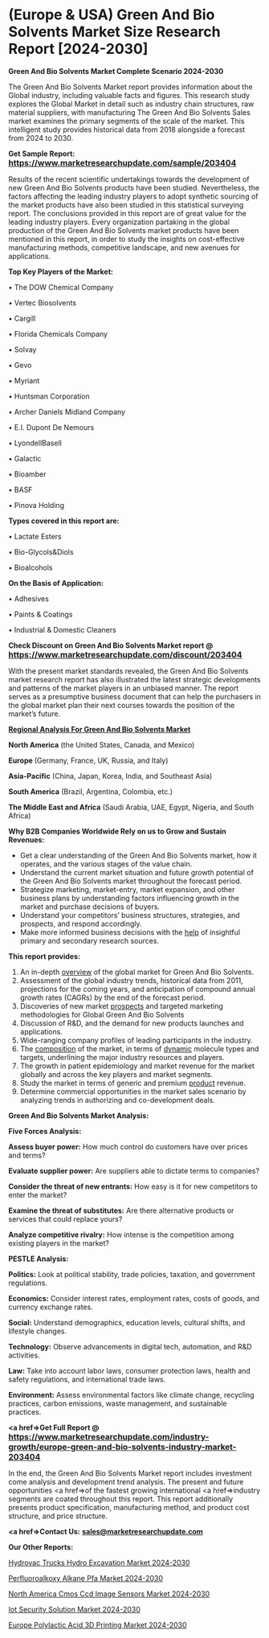 # (Europe & USA) Green And Bio Solvents Market Size Research Report [2024-2030]

<strong>Green And Bio Solvents Market Complete Scenario 2024-2030</strong>

The Green And Bio Solvents Market report provides information about the Global industry, including valuable facts and figures. This research study explores the Global Market in detail such as industry chain structures, raw material suppliers, with manufacturing The Green And Bio Solvents Sales market examines the primary segments of the scale of the market. This intelligent study provides historical data from 2018 alongside a forecast from 2024 to 2030.

<strong>Get Sample Report: <a href=https://www.marketresearchupdate.com/sample/203404><font size=3 color=#0000ff>https://www.marketresearchupdate.com/sample/203404</font></a></strong>

Results of the recent scientific undertakings towards the development of new Green And Bio Solvents products have been studied. Nevertheless, the factors affecting the leading industry players to adopt synthetic sourcing of the market products have also been studied in this statistical surveying report. The conclusions provided in this report are of great value for the leading industry players. Every organization partaking in the global production of the Green And Bio Solvents market products have been mentioned in this report, in order to study the insights on cost-effective manufacturing methods, competitive landscape, and new avenues for applications.

<strong>Top Key Players of the Market:</strong>

• The DOW Chemical Company

• Vertec Biosolvents

• Cargill

• Florida Chemicals Company

• Solvay

• Gevo

• Myriant

• Huntsman Corporation

• Archer Daniels Midland Company

• E.I. Dupont De Nemours

• LyondellBasell

• Galactic

• Bioamber

• BASF

• Pinova Holding

<strong>Types covered in this report are: </strong>

• Lactate Esters

• Bio-Glycols&Diols

• Bioalcohols

<strong>On the Basis of Application:</strong>

• Adhesives

• Paints & Coatings

• Industrial & Domestic Cleaners

<strong>Check Discount on Green And Bio Solvents Market report @ <a href=https://www.marketresearchupdate.com/discount/203404><font size=3 color=#0000ff>https://www.marketresearchupdate.com/discount/203404</font></a></strong>

With the present market standards revealed, the Green And Bio Solvents market research report has also illustrated the latest strategic developments and patterns of the market players in an unbiased manner. The report serves as a presumptive business document that can help the purchasers in the global market plan their next courses towards the position of the market’s future.

<strong><u><b>Regional Analysis For Green And Bio Solvents Market</b></u></strong>

<strong><b>North America</b></strong> (the United States, Canada, and Mexico)

<strong><b>Europe </b></strong>(Germany, France, UK, Russia, and Italy)

<strong><b>Asia-Pacific</b></strong> (China, Japan, Korea, India, and Southeast Asia)

<strong><b>South America</b></strong> (Brazil, Argentina, Colombia, etc.)

<strong><b>The Middle East and Africa</b></strong> (Saudi Arabia, UAE, Egypt, Nigeria, and South Africa)

<strong>Why B2B Companies Worldwide Rely on us to Grow and Sustain Revenues:</strong>
<ul>
  <li>Get a clear understanding of the Green And Bio Solvents market, how it operates, and the various stages of the value chain.</li>
  <li>Understand the current market situation and future growth potential of the Green And Bio Solvents market throughout the forecast period.</li>
  <li>Strategize marketing, market-entry, market expansion, and other business plans by understanding factors influencing growth in the market and purchase decisions of buyers.</li>
  <li>Understand your competitors’ business structures, strategies, and prospects, and respond accordingly.</li>
  <li>Make more informed business decisions with the <a href=ASDF991299>help</a> of insightful primary and secondary research sources.</li>
</ul>
<strong>This report provides:</strong>
<ol>
  <li>An in-depth <a href=>overview</a> of the global market for Green And Bio Solvents.</li>
  <li>Assessment of the global industry trends, historical data from 2011, projections for the coming years, and anticipation of compound annual growth rates (CAGRs) by the end of the forecast period.</li>
  <li>Discoveries of new market <a href=>prospects</a> and targeted marketing methodologies for Global Green And Bio Solvents</li>
  <li>Discussion of R&amp;D, and the demand for new products launches and applications.</li>
  <li>Wide-ranging company profiles of leading participants in the industry.</li>
  <li>The <a href=ASDF881288>composition</a> of the market, in terms of <a href=>dynamic</a> molecule types and targets, underlining the major industry resources and players.</li>
  <li>The growth in patient epidemiology and market revenue for the market globally and across the key players and market segments.</li>
  <li>Study the market in terms of generic and premium <a href=>product</a> revenue.</li>
  <li>Determine commercial opportunities in the market sales scenario by analyzing trends in authorizing and co-development deals.</li>
</ol>

<strong>Green And Bio Solvents Market Analysis:</strong>

<strong>Five Forces Analysis:</strong>

<strong>Assess buyer power:</strong> How much control do customers have over prices and terms?

<strong>Evaluate supplier power:</strong> Are suppliers able to dictate terms to companies?

<strong>Consider the threat of new entrants:</strong> How easy is it for new competitors to enter the market?

<strong>Examine the threat of substitutes:</strong> Are there alternative products or services that could replace yours?

<strong>Analyze competitive rivalry:</strong> How intense is the competition among existing players in the market?

<strong>PESTLE Analysis:</strong>

<strong>Politics:</strong> Look at political stability, trade policies, taxation, and government regulations.

<strong>Economics:</strong> Consider interest rates, employment rates, costs of goods, and currency exchange rates.

<strong>Social:</strong> Understand demographics, education levels, cultural shifts, and lifestyle changes.

<strong>Technology:</strong> Observe advancements in digital tech, automation, and R&D activities.

<strong>Law:</strong> Take into account labor laws, consumer protection laws, health and safety regulations, and international trade laws.

<strong>Environment:</strong> Assess environmental factors like climate change, recycling practices, carbon emissions, waste management, and sustainable practices.

<strong><a href=>Get Full Report</a> @ <a href=https://www.marketresearchupdate.com/industry-growth/europe-green-and-bio-solvents-industry-market-203404><font size=3 color=#0000ff>https://www.marketresearchupdate.com/industry-growth/europe-green-and-bio-solvents-industry-market-203404</font></a></strong>

In the end, the Green And Bio Solvents Market report includes investment come analysis and development trend analysis. The present and future opportunities <a href=>of</a> the fastest growing international <a href=>industry</a> segments are coated throughout this report. This report additionally presents product specification, manufacturing method, and product cost structure, and price structure.

<strong><a href=><strong>Contact Us:</strong></a></strong>
<strong>sales@marketresearchupdate.com</strong>

<strong>Our Other Reports:</strong>

<a href=https://www.linkedin.com/pulse/hydrovac-trucks-hydro-excavation-market-opportunities>Hydrovac Trucks Hydro Excavation Market 2024-2030</a>

<a href=https://www.linkedin.com/pulse/perfluoroalkoxy-alkane-pfa-market-outlooks-2023>Perfluoroalkoxy Alkane Pfa Market 2024-2030</a>

<a href=https://www.linkedin.com/pulse/north-america-cmos-ccd-image-sensors-market-2030>North America Cmos Ccd Image Sensors Market 2024-2030</a>

<a href=https://www.linkedin.com/pulse/iot-security-solution-market-statistics-2023-bpqrf/>Iot Security Solution Market 2024-2030</a>

<a href=https://www.linkedin.com/pulse/europe-polylactic-acid-3d-printing-market-x9xkf/>Europe Polylactic Acid 3D Printing Market 2024-2030</a>
